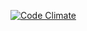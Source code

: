 [![Code Climate](https://codeclimate.com/github/Matt182/hexlet-psr-linter/badges/gpa.svg)](https://codeclimate.com/github/Matt182/hexlet-psr-linter)
